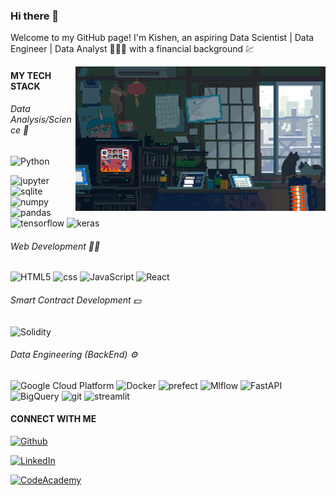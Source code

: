 ### Hi there 👋



<p>Welcome to my GitHub page! I'm Kishen, an aspiring Data Scientist | Data Engineer | Data Analyst 🧑🏽‍💻 with a financial background 💹</p>
 <p> <img src="https://github.com/Kishendas123/Kishendas123/blob/743d01d060c4c267a630d2c8f08728552ccb0c78/Artist%20Creates%20The%20Best%20Japanese%20Pixel%20Art%20GIFs%20on%20Earth.gif" alt="GIF" align="right" width=400></p> 

 


<h4>MY TECH STACK</h4>
<!-- <h5>languages</h5> -->
<h6>Data Analysis/Science 🔬</h6>
<p>
<img alt="Python" src="https://img.shields.io/badge/-Python-232121?style=flat-square&logo=python&logoColor=white"/> 
</p>
<p>
<img alt="jupyter" src="https://img.shields.io/badge/-Jupyter-b4a7d6?style=flat-square&logo=jupyter&logoColor=white" />
<img alt="sqlite" src="https://img.shields.io/badge/-SQL-6aa84f?style=flat-square&logo=sqlite&logoColor=white" />
<img alt="numpy" src="https://img.shields.io/badge/-NumPy-c27ba0?style=flat-square&logo=numpy&logoColor=white" />
<img alt="pandas" src="https://img.shields.io/badge/-Pandas-351c75?style=flat-square&logo=pandas&logoColor=white" />
<img alt="tensorflow" src="https://img.shields.io/badge/-Tensorflow-38761d?style=flat-square&logo=tensorflow&logoColor=white" />
<img alt="keras" src="https://img.shields.io/badge/-Keras-990000?style=flat-square&logo=keras&logoColor=white" />
</p>
<h6>Web Development 👨‍🎨 </h6>
<p>
<img alt="HTML5" src="https://img.shields.io/badge/-HTML-232121?style=flat-square&logo=HTML5&logoColor=white" />
<img alt="css" src="https://img.shields.io/badge/-CSS-232121?style=flat-square&logo=css&logoColor=white" />
<img alt="JavaScript" src="https://img.shields.io/badge/-JavaScript-232121?style=flat-square&logo=JavaScript&logoColor=white" />
<img alt="React" src="https://img.shields.io/badge/-React-232121?style=flat-square&logo=React&logoColor=white" /> 
</p>
<h6>Smart Contract Development 💵 </h6>
<p>
  <img alt="Solidity" src="https://img.shields.io/badge/-Solidity-232121?style=flat-square&logo=Solidity&logoColor=white" /> 
</p>

<h6>Data Engineering (BackEnd) ⚙️ </h6>
<p>
<img alt="Google Cloud Platform" src="https://img.shields.io/badge/-Google_Cloud_Platform-1a73e8?style=flat-square&logo=google-cloud&logoColor=white" />
<img alt="Docker" src="https://img.shields.io/badge/-Docker-46a2f1?style=flat-square&logo=docker&logoColor=white" />
<img alt="prefect" src="https://img.shields.io/badge/-Prefect-b45f06?style=flat-square&logo=prefect&logoColor=white" />
<img alt="Mlflow" src="https://img.shields.io/badge/-MlFlow-444444?style=flat-square&logo=mlflow&logoColor=white" />
<img alt="FastAPI" src="https://img.shields.io/badge/-FastAPI-444444?style=flat-square&logo=fastapi&logoColor=white" />
<img alt="BigQuery" src="https://img.shields.io/badge/-BigQuery-45818e?style=flat-square&logo=googlebigquery&logoColor=white" /> 
<img alt="git" src="https://img.shields.io/badge/-Git-F05032?style=flat-square&logo=git&logoColor=white" />
<img alt="streamlit" src="https://img.shields.io/badge/-Streamlit-6fa8dc?style=flat-square&logo=streamlit&logoColor=white" />
</p>


<h4>CONNECT WITH ME</h4>
<p>
  <a href="https://github.com/Kishendas123" target="_blank">
    <img alt="Github" src="https://img.shields.io/badge/GitHub-4a3b6a.svg?&style=for-the-badge&logo=Github&logoColor=white" />
  </a>
</p>
<p>
  <a href="https://www.linkedin.com/in/kishen-das/" target="_blank">
    <img alt="LinkedIn" src="https://img.shields.io/badge/linkedin-%230077B5.svg?&style=for-the-badge&logo=linkedin&logoColor=white" />
  </a>
</p>
<p>
  <a href="https://www.codecademy.com/profiles/kishendas123/" target="_blank">
    <img alt="CodeAcademy" src="https://img.shields.io/badge/codecademy-c3b091?&style=for-the-badge&logo=codecademy&logoColor=black" />
  </a>
</p>
